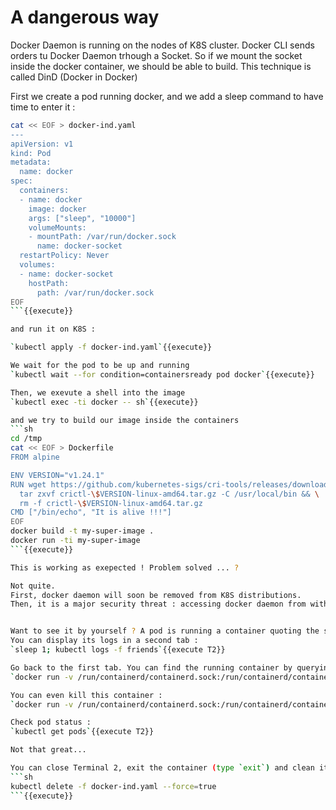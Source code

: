 # A dangerous way

Docker Daemon is running on the nodes of K8S cluster. Docker CLI sends orders tu Docker Daemon trhough a Socket. So if we mount the socket inside the docker container, we should be able to build.
This technique is called DinD (Docker in Docker)

First we create a pod running docker, and we add a sleep command to have time to enter it :
```sh
cat << EOF > docker-ind.yaml
---
apiVersion: v1
kind: Pod
metadata:
  name: docker
spec:
  containers:
  - name: docker
    image: docker
    args: ["sleep", "10000"]
    volumeMounts:
    - mountPath: /var/run/docker.sock
      name: docker-socket
  restartPolicy: Never
  volumes:
  - name: docker-socket
    hostPath:
      path: /var/run/docker.sock
EOF
```{{execute}}

and run it on K8S :

`kubectl apply -f docker-ind.yaml`{{execute}}

We wait for the pod to be up and running
`kubectl wait --for condition=containersready pod docker`{{execute}}

Then, we exevute a shell into the image
`kubectl exec -ti docker -- sh`{{execute}}

and we try to build our image inside the containers
```sh
cd /tmp
cat << EOF > Dockerfile
FROM alpine

ENV VERSION="v1.24.1" 
RUN wget https://github.com/kubernetes-sigs/cri-tools/releases/download/\$VERSION/crictl-\$VERSION-linux-amd64.tar.gz && \
  tar zxvf crictl-\$VERSION-linux-amd64.tar.gz -C /usr/local/bin && \
  rm -f crictl-\$VERSION-linux-amd64.tar.gz
CMD ["/bin/echo", "It is alive !!!"]
EOF
docker build -t my-super-image .
docker run -ti my-super-image
```{{execute}}

This is working as exepected ! Problem solved ... ?

Not quite.
First, docker daemon will soon be removed from K8S distributions.
Then, it is a major security threat : accessing docker daemon from within a container could lead to messy stuff.


Want to see it by yourself ? A pod is running a container quoting the sitcom *Friends*
You can display its logs in a second tab :
`sleep 1; kubectl logs -f friends`{{execute T2}}

Go back to the first tab. You can find the running container by querying the Docker Daemon, through the socket :
`docker run -v /run/containerd/containerd.sock:/run/containerd/containerd.sock:ro -e IMAGE_SERVICE_ENDPOINT=unix:///run/containerd/containerd.sock -e CONTAINER_RUNTIME_ENDPOINT=unix:///run/containerd/containerd.sock -t my-super-image /bin/sh -c 'crictl ps --name friends'`{{execute T1}}

You can even kill this container :
`docker run -v /run/containerd/containerd.sock:/run/containerd/containerd.sock:ro -e IMAGE_SERVICE_ENDPOINT=unix:///run/containerd/containerd.sock -e CONTAINER_RUNTIME_ENDPOINT=unix:///run/containerd/containerd.sock -t my-super-image /bin/sh -c 'crictl rm -f $(crictl ps --name friends -q)'`{{execute T1}}

Check pod status :
`kubectl get pods`{{execute T2}}

Not that great...

You can close Terminal 2, exit the container (type `exit`) and clean it :
```sh
kubectl delete -f docker-ind.yaml --force=true
```{{execute}}

